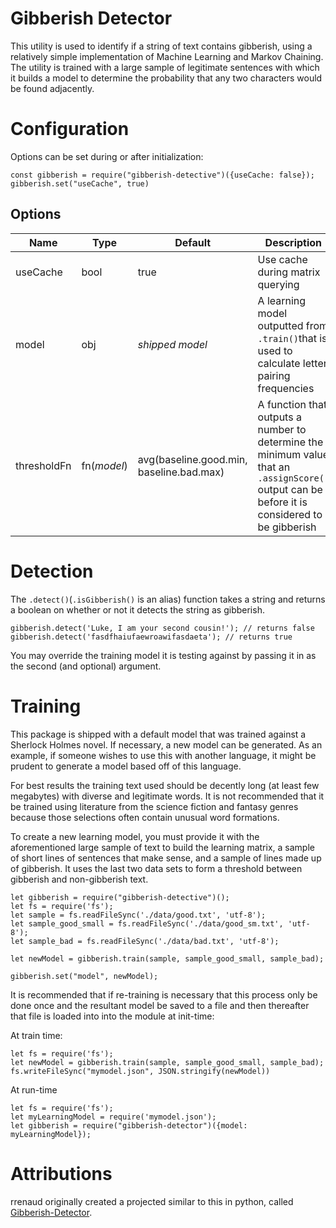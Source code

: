 # Gibberish Detector

This utility is used to identify if a string of text contains gibberish, using a relatively simple implementation of Machine Learning and Markov Chaining. The utility is trained with a large sample of legitimate sentences with which it builds a model to determine the probability that any two characters would be found adjacently.

# Configuration
Options can be set during or after initialization:

    const gibberish = require("gibberish-detective")({useCache: false});
    gibberish.set("useCache", true)

## Options
|Name|Type  | Default | Description
|--|--|--|--
|useCache  | bool  | true | Use cache during matrix querying
|model     | obj | *shipped model* | A learning model outputted from `.train()`that is used to calculate letter pairing frequencies
|thresholdFn | fn(*model*) | avg(baseline.good.min, baseline.bad.max) | A function that outputs a number to determine the minimum value that an `.assignScore()` output can be before it is considered to be gibberish

# Detection
The `.detect()`(`.isGibberish()` is an alias) function takes a string and returns a boolean on whether or not it detects the string as gibberish.

    gibberish.detect('Luke, I am your second cousin!'); // returns false
    gibberish.detect('fasdfhaiufaewroawifasdaeta'); // returns true 

You may override the training model it is testing against by passing it in as the second (and optional) argument.


# Training

This package is shipped with a default model that was trained against a Sherlock Holmes novel.  If necessary, a new model can be generated. As an example, if someone wishes to use this with another language, it might be prudent to generate a model based off of this language.

For best results the training text used should be decently long (at least few megabytes) with diverse and legitimate words. It is not recommended that it be trained using literature from the science fiction and fantasy genres because those selections often contain unusual word formations.

To create a new learning model, you must provide it with the aforementioned large sample of text to build the learning matrix, a sample of short lines of sentences that make sense, and a sample of lines made up of gibberish. It uses the last two data sets to form a threshold between gibberish and non-gibberish text.

    let gibberish = require("gibberish-detective")();
    let fs = require('fs');
    let sample = fs.readFileSync('./data/good.txt', 'utf-8');
    let sample_good_small = fs.readFileSync('./data/good_sm.txt', 'utf-8');
    let sample_bad = fs.readFileSync('./data/bad.txt', 'utf-8');
    
    let newModel = gibberish.train(sample, sample_good_small, sample_bad);
    
    gibberish.set("model", newModel);

It is recommended that if re-training is necessary that this process only be done once and the resultant model be saved to a file and then thereafter that file is loaded into into the module at init-time:

At train time:

    let fs = require('fs');
    let newModel = gibberish.train(sample, sample_good_small, sample_bad);
    fs.writeFileSync("mymodel.json", JSON.stringify(newModel))

At run-time

    let fs = require('fs');
    let myLearningModel = require('mymodel.json');
    let gibberish = require("gibberish-detector")({model: myLearningModel});

# Attributions
 rrenaud originally created a projected similar to this in python, called [Gibberish-Detector](https://github.com/rrenaud/Gibberish-Detector).